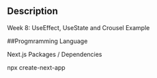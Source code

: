 ## Description
Week 8: UseEffect, UseState and Crousel Example

##Progmramming Language

Next.js
Packages / Dependencies

npx create-next-app